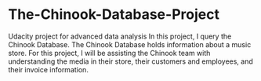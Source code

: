 # The-Chinook-Database-Project
Udacity project for advanced data analysis
In this project, I query the Chinook Database. The Chinook Database holds information about a music store.
For this project, I will be assisting the Chinook team with understanding the media in their store, their customers and employees, and their invoice information. 
